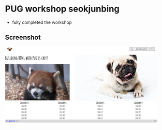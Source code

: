 # PUG workshop seokjunbing
* fully completed the workshop
## Screenshot
![final][final.png]


[final.png]: ./imgs/final.png
